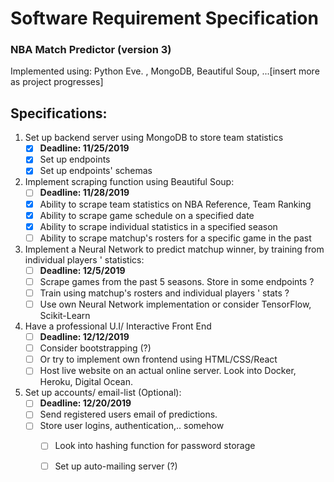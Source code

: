 # Software Requirement Specification
### NBA Match Predictor (version 3)
Implemented using: Python Eve. , MongoDB, Beautiful Soup, ...[insert more as project progresses] 

## Specifications:
1. Set up backend server using MongoDB to store team statistics
    - [x]  **Deadline: 11/25/2019** 
    - [x] Set up endpoints 
    - [x] Set up endpoints' schemas 
  
2. Implement scraping function using Beautiful Soup:
    - [ ]  **Deadline: 11/28/2019** 
    - [x] Ability to scrape team statistics on NBA Reference, Team Ranking
    - [x] Ability to scrape game schedule on a specified date 
    - [x] Ability to scrape individual statistics in a specified season
    - [ ] Ability to scrape matchup's rosters for a specific game in the past
    
3. Implement a Neural Network to predict matchup winner, by training from individual players ' statistics:
    - [ ]  **Deadline: 12/5/2019** 
    - [ ] Scrape games from the past 5 seasons. Store in some endpoints ?
    - [ ] Train using matchup's rosters and individual players ' stats ?
    - [ ] Use own Neural Network implementation or consider TensorFlow, Scikit-Learn

4. Have a professional U.I/ Interactive Front End
    - [ ]  **Deadline: 12/12/2019** 
    - [ ] Consider bootstrapping (?)
    - [ ] Or try to implement own frontend using HTML/CSS/React
    - [ ] Host live website on an actual online server. Look into Docker, Heroku, Digital Ocean.

5. Set up accounts/ email-list (Optional): 
    - [ ]  **Deadline: 12/20/2019** 
    - [ ] Send registered users email of predictions.
    - [ ] Store user logins, authentication,.. somehow
        - [ ] Look into hashing function for password storage
        - [ ] Set up auto-mailing server (?) 



